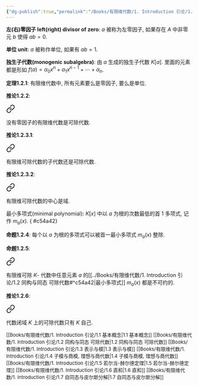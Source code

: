 ```yaml
---
{"dg-publish":true,"permalink":"/Books/有限维代数/1. Introduction 引论/1.2 同构与同态 可除代数/","dgPassFrontmatter":true,"created":"2024-08-11T16:17:27.878+08:00","updated":"2024-08-18T20:14:27.320+08:00"}
---
```


**左(右)零因子 left(right) divisor of zero**:  $a$ 被称为左零因子, 如果存在 $A$ 中非零元 $b$ 使得 $ab=0$.

**单位 unit**:  $a$ 被称作单位, 如果有 $ab=1$.

**独生子代数(monogenic subalgebra)**: 由 $a$ 生成的独生子代数 $K[a]$. 里面的元素都是形如 $f(a)=\alpha_0x^n+\alpha_1x^{n-1}+\cdots+\alpha_n$.

**定理1.2.1**: 有限维代数中, 所有元素要么是零因子, 要么是单位.

**推论1.2.2**: 
<div class="transclusion internal-embed is-loaded"><a class="markdown-embed-link" href="///#168e18" aria-label="Open link"><svg xmlns="http://www.w3.org/2000/svg" width="24" height="24" viewBox="0 0 24 24" fill="none" stroke="currentColor" stroke-width="2" stroke-linecap="round" stroke-linejoin="round" class="svg-icon lucide-link"><path d="M10 13a5 5 0 0 0 7.54.54l3-3a5 5 0 0 0-7.07-7.07l-1.72 1.71"></path><path d="M14 11a5 5 0 0 0-7.54-.54l-3 3a5 5 0 0 0 7.07 7.07l1.71-1.71"></path></svg></a><div class="markdown-embed">



没有零因子的有限维代数是可除代数.  

</div></div>


**推论1.2.3.1**: 
<div class="transclusion internal-embed is-loaded"><a class="markdown-embed-link" href="///#72631a" aria-label="Open link"><svg xmlns="http://www.w3.org/2000/svg" width="24" height="24" viewBox="0 0 24 24" fill="none" stroke="currentColor" stroke-width="2" stroke-linecap="round" stroke-linejoin="round" class="svg-icon lucide-link"><path d="M10 13a5 5 0 0 0 7.54.54l3-3a5 5 0 0 0-7.07-7.07l-1.72 1.71"></path><path d="M14 11a5 5 0 0 0-7.54-.54l-3 3a5 5 0 0 0 7.07 7.07l1.71-1.71"></path></svg></a><div class="markdown-embed">



有限维可除代数的子代数还是可除代数. 

</div></div>


**推论1.2.3.2**: 
<div class="transclusion internal-embed is-loaded"><a class="markdown-embed-link" href="///#1be669" aria-label="Open link"><svg xmlns="http://www.w3.org/2000/svg" width="24" height="24" viewBox="0 0 24 24" fill="none" stroke="currentColor" stroke-width="2" stroke-linecap="round" stroke-linejoin="round" class="svg-icon lucide-link"><path d="M10 13a5 5 0 0 0 7.54.54l3-3a5 5 0 0 0-7.07-7.07l-1.72 1.71"></path><path d="M14 11a5 5 0 0 0-7.54-.54l-3 3a5 5 0 0 0 7.07 7.07l1.71-1.71"></path></svg></a><div class="markdown-embed">



有限维可除代数的中心是域. 

</div></div>


最小多项式(minimal polynomial):  $K[x]$ 中以 $a$ 为根的次数最低的首 1 多项式, 记作 $m_a(x)$.
{ #c54a42}


**命题1.2.4**: 每个以 $a$ 为根的多项式可以被首一最小多项式 $m_a(x)$ 整除. 

**命题1.2.5**: 
<div class="transclusion internal-embed is-loaded"><a class="markdown-embed-link" href="///#837cf9" aria-label="Open link"><svg xmlns="http://www.w3.org/2000/svg" width="24" height="24" viewBox="0 0 24 24" fill="none" stroke="currentColor" stroke-width="2" stroke-linecap="round" stroke-linejoin="round" class="svg-icon lucide-link"><path d="M10 13a5 5 0 0 0 7.54.54l3-3a5 5 0 0 0-7.07-7.07l-1.72 1.71"></path><path d="M14 11a5 5 0 0 0-7.54-.54l-3 3a5 5 0 0 0 7.07 7.07l1.71-1.71"></path></svg></a><div class="markdown-embed">



有限维可除 $K$- 代数中任意元素 $a$ 的[[../Books/有限维代数/1. Introduction 引论/1.2 同构与同态 可除代数#^c54a42\|最小多项式]] $m_a(x)$ 都是不可约的. 

</div></div>


**推论1.2.6**: 
<div class="transclusion internal-embed is-loaded"><a class="markdown-embed-link" href="///#c7b2a2" aria-label="Open link"><svg xmlns="http://www.w3.org/2000/svg" width="24" height="24" viewBox="0 0 24 24" fill="none" stroke="currentColor" stroke-width="2" stroke-linecap="round" stroke-linejoin="round" class="svg-icon lucide-link"><path d="M10 13a5 5 0 0 0 7.54.54l3-3a5 5 0 0 0-7.07-7.07l-1.72 1.71"></path><path d="M14 11a5 5 0 0 0-7.54-.54l-3 3a5 5 0 0 0 7.07 7.07l1.71-1.71"></path></svg></a><div class="markdown-embed">



代数闭域 $K$ 上的可除代数只有 $K$ 自己. 

</div></div>



<font size="2">[[Books/有限维代数/1. Introduction 引论/1.1 基本概念\|1.1 基本概念]]</font>
<font size="2">[[Books/有限维代数/1. Introduction 引论/1.2 同构与同态 可除代数\|1.2 同构与同态 可除代数]]</font>
<font size="2">[[Books/有限维代数/1. Introduction 引论/1.3 表示与模\|1.3 表示与模]]</font>
<font size="2">[[Books/有限维代数/1. Introduction 引论/1.4 子模与商模, 理想与商代数\|1.4 子模与商模, 理想与商代数]]</font>
<font size="2">[[Books/有限维代数/1. Introduction 引论/1.5 若尔当-赫尔德定理\|1.5 若尔当-赫尔德定理]]</font>
<font size="2">[[Books/有限维代数/1. Introduction 引论/1.6 直和\|1.6 直和]]</font>
<font size="2">[[Books/有限维代数/1. Introduction 引论/1.7 自同态与皮尔斯分解\|1.7 自同态与皮尔斯分解]]</font>